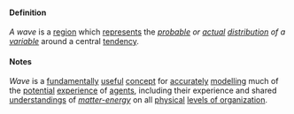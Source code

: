 #### Definition

*A wave* is a [region](https://github.com/gcassel/Modular-Organization-Terminology/blob/master/terms/region.md) which [represents](https://github.com/gcassel/Modular-Organization-Terminology/blob/master/terms/represent.md) the *[probable](https://github.com/gcassel/Modular-Organization-Terminology/blob/master/terms/probability.md) or [actual](https://github.com/gcassel/Modular-Organization-Terminology/blob/master/terms/active.md) [distribution](https://github.com/gcassel/Modular-Organization-Terminology/blob/master/terms/distribute.md) of a [variable](https://github.com/gcassel/Modular-Organization-Terminology/blob/master/terms/variable.md)* around a central [tendency](https://github.com/gcassel/Modular-Organization-Terminology/blob/master/terms/tend.md).

#### Notes  

*Wave* is a [fundamentally](https://github.com/gcassel/Modular-Organization-Terminology/blob/master/terms/base.md) [useful](https://github.com/gcassel/Modular-Organization-Terminology/blob/master/terms/use.md) [concept](https://github.com/gcassel/Modular-Organization-Terminology/blob/master/terms/concept.md) for [accurately](https://github.com/gcassel/Modular-Organization-Terminology/blob/master/terms/accuracy.md) [modelling](https://github.com/gcassel/Modular-Organization-Terminology/blob/master/terms/model.md) much of the [potential](https://github.com/gcassel/Modular-Organization-Terminology/blob/master/terms/potential.md) [experience](https://github.com/gcassel/Modular-Organization-Terminology/blob/master/terms/experience.md) of [agents](https://github.com/gcassel/Modular-Organization-Terminology/blob/master/terms/agent.md), including their experience and shared [understandings](https://github.com/gcassel/Modular-Organization-Terminology/blob/master/terms/understand.md) of *[matter-energy](https://github.com/gcassel/Modular-Organization-Terminology/blob/master/compound-terms/matter-energy.md)* on all [physical](https://github.com/gcassel/Modular-Organization-Terminology/blob/master/terms/physical.md) [levels of organization](https://github.com/gcassel/Modular-Organization-Terminology/blob/master/compound-terms/level-of-organization.md).
